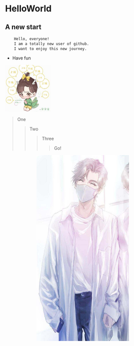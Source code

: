 # HelloWorld
## A new start
		Hello, everyone! 
		I am a totally new user of github. 
		I want to enjoy this new journey. 
* Have fun<br/>

<img width="150" height="150" src="https://github.com/zhangsandeyouxianga/HelloWorld/raw/master/1.jpg"/></div>

>One		
>>Two
>>>Three
>>>>Go!

<div align=center><img width="300" height="600" src="https://github.com/zhangsandeyouxianga/HelloWorld/raw/master/2.jpg"/></div>
